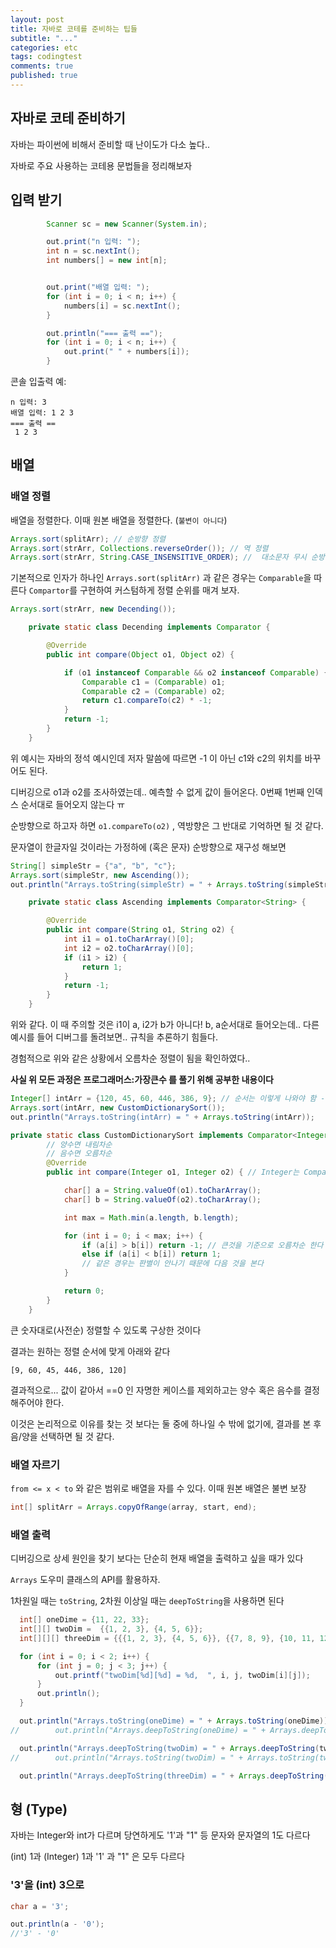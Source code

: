 ```yaml
---
layout: post
title: 자바로 코테를 준비하는 팁들
subtitle: "..."
categories: etc
tags: codingtest
comments: true
published: true
---
```


## 자바로 코테 준비하기

자바는 파이썬에 비해서 준비할 때 난이도가 다소 높다..

자바로 주요 사용하는 코테용 문법들을 정리해보자

## 입력 받기

```java
        Scanner sc = new Scanner(System.in);

        out.print("n 입력: ");
        int n = sc.nextInt();
        int numbers[] = new int[n];


        out.print("배열 입력: ");
        for (int i = 0; i < n; i++) {
            numbers[i] = sc.nextInt();
        }

        out.println("=== 출력 ==");
        for (int i = 0; i < n; i++) {
            out.print(" " + numbers[i]);
        }

```

콘솔 입출력 예:

```
n 입력: 3
배열 입력: 1 2 3
=== 출력 ==
 1 2 3
```

## 배열

### 배열 정렬

배열을 정렬한다. 이때 원본 배열을 정렬한다. (`불변이 아니다`)

```java
Arrays.sort(splitArr); // 순방향 정렬
Arrays.sort(strArr, Collections.reverseOrder()); // 역 정렬
Arrays.sort(strArr, String.CASE_INSENSITIVE_ORDER); //  대소문자 무시 순방향 정렬
```

기본적으로 인자가 하나인 `Arrays.sort(splitArr)` 과 같은 경우는 `Comparable`을 따른다
`Compartor`를 구현하여 커스텀하게 정렬 순위를 매겨 보자.

```java
Arrays.sort(strArr, new Decending());
```

```java
    private static class Decending implements Comparator {

        @Override
        public int compare(Object o1, Object o2) {

            if (o1 instanceof Comparable && o2 instanceof Comparable) {
                Comparable c1 = (Comparable) o1;
                Comparable c2 = (Comparable) o2;
                return c1.compareTo(c2) * -1;
            }
            return -1;
        }
    }
```

위 예시는 자바의 정석 예시인데 저자 말씀에 따르면 -1 이 아닌 c1와 c2의 위치를 바꾸어도 된다.

디버깅으로 o1과 o2를 조사하였는데.. 예측할 수 없게 값이 들어온다. 0번째 1번째 인덱스 순서대로 들어오지 않는다 ㅠ

순방향으로 하고자 하면 `o1.compareTo(o2)` , 역방향은 그 반대로 기억하면 될 것 같다.

문자열이 한글자일 것이라는 가정하에 (혹은 문자) 순방향으로 재구성 해보면

```java
String[] simpleStr = {"a", "b", "c"};
Arrays.sort(simpleStr, new Ascending());
out.println("Arrays.toString(simpleStr) = " + Arrays.toString(simpleStr));
```

```java
    private static class Ascending implements Comparator<String> {

        @Override
        public int compare(String o1, String o2) {
            int i1 = o1.toCharArray()[0];
            int i2 = o2.toCharArray()[0];
            if (i1 > i2) {
                return 1;
            }
            return -1;
        }
    }
```

위와 같다.
이 때 주의할 것은 i1이 a, i2가 b가 아니다! b, a순서대로 들어오는데.. 다른 예시를 들어 디버그를 돌려보면.. 규칙을 추론하기 힘들다.

경험적으로 위와 같은 상황에서 오름차순 정렬이 됨을 확인하였다..

**사실 위 모든 과정은 프로그래머스:가장큰수 를 풀기 위해 공부한 내용이다**

```java
Integer[] intArr = {120, 45, 60, 446, 386, 9}; // 순서는 이렇게 나와야 함 -> 9 60 45 446 386 120
Arrays.sort(intArr, new CustomDictionarySort());
out.println("Arrays.toString(intArr) = " + Arrays.toString(intArr));
```

```java
private static class CustomDictionarySort implements Comparator<Integer> {
        // 양수면 내림차순
        // 음수면 오름차순
        @Override
        public int compare(Integer o1, Integer o2) { // Integer는 Comparable을 상속받았기 때문에 형변환 필요 X

            char[] a = String.valueOf(o1).toCharArray();
            char[] b = String.valueOf(o2).toCharArray();

            int max = Math.min(a.length, b.length);

            for (int i = 0; i < max; i++) {
                if (a[i] > b[i]) return -1; // 큰것을 기준으로 오름차순 한다
                else if (a[i] < b[i]) return 1;
                // 같은 경우는 판별이 안나기 때문에 다음 것을 본다
            }

            return 0;
        }
    }
```

큰 숫자대로(사전순) 정렬할 수 있도록 구상한 것이다

결과는 원하는 정렬 순서에 맞게 아래와 같다

```
[9, 60, 45, 446, 386, 120]
```

결과적으로... 값이 같아서 ==0 인 자명한 케이스를 제외하고는 양수 혹은 음수를 결정해주어야 한다.

이것은 논리적으로 이유를 찾는 것 보다는 둘 중에 하나일 수 밖에 없기에, 결과를 본 후 음/양을 선택하면 될 것 같다.

### 배열 자르기

`from <= x < to` 와 같은 범위로 배열을 자를 수 있다. 이때 원본 배열은 불변 보장

```java
int[] splitArr = Arrays.copyOfRange(array, start, end);
```

### 배열 출력

디버깅으로 상세 원인을 찾기 보다는 단순히 현재 배열을 출력하고 싶을 때가 있다

`Arrays` 도우미 클래스의 API를 활용하자.

1차원일 때는 `toString`, 2차원 이상일 때는 `deepToString`을 사용하면 된다

```java
  int[] oneDime = {11, 22, 33};
  int[][] twoDim =  {{1, 2, 3}, {4, 5, 6}};
  int[][][] threeDim = {{{1, 2, 3}, {4, 5, 6}}, {{7, 8, 9}, {10, 11, 12}}};

  for (int i = 0; i < 2; i++) {
      for (int j = 0; j < 3; j++) {
          out.printf("twoDim[%d][%d] = %d,  ", i, j, twoDim[i][j]);
      }
      out.println();
  }

  out.println("Arrays.toString(oneDime) = " + Arrays.toString(oneDime));
//        out.println("Arrays.deepToString(oneDime) = " + Arrays.deepToString(oneDime)); // Object[] 변환 에러 Integer[]는 가능하다

  out.println("Arrays.deepToString(twoDim) = " + Arrays.deepToString(twoDim));
//        out.println("Arrays.toString(twoDim) = " + Arrays.toString(twoDim)); // 의미 없는 주소 출력

  out.println("Arrays.deepToString(threeDim) = " + Arrays.deepToString(threeDim));
```

## 형 (Type)

자바는 Integer와 int가 다르며 당연하게도 '1'과 "1" 등 문자와 문자열의 1도 다르다

(int) 1과 (Integer) 1과 '1' 과 "1" 은 모두 다르다

### '3'을 (int) 3으로

```java
char a = '3';

out.println(a - '0');
//'3' - '0'
```
